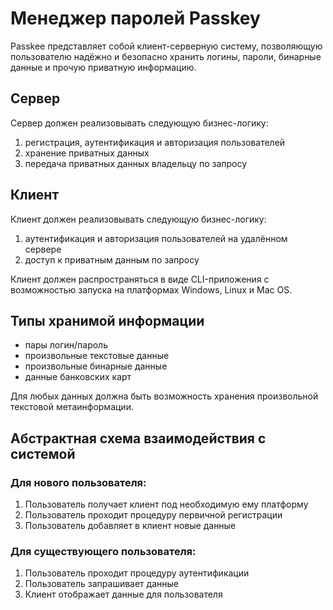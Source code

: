 # Менеджер паролей Passkey

Passkee представляет собой клиент-серверную систему, позволяющую пользователю надёжно и безопасно хранить логины, пароли, бинарные данные и прочую приватную информацию.

## Сервер

Сервер должен реализовывать следующую бизнес-логику:

1. регистрация, аутентификация и авторизация пользователей
2. хранение приватных данных
3. передача приватных данных владельцу по запросу

## Клиент

Клиент должен реализовывать следующую бизнес-логику:

1. аутентификация и авторизация пользователей на удалённом сервере
2. доступ к приватным данным по запросу

Клиент должен распространяться в виде CLI-приложения с возможностью запуска на платформах Windows, Linux и Mac OS.

## Типы хранимой информации

- пары логин/пароль
- произвольные текстовые данные
- произвольные бинарные данные
- данные банковских карт

Для любых данных должна быть возможность хранения произвольной текстовой метаинформации.

## Абстрактная схема взаимодействия с системой

### Для нового пользователя:

1. Пользователь получает клиент под необходимую ему платформу
2. Пользователь проходит процедуру первичной регистрации
3. Пользователь добавляет в клиент новые данные

### Для существующего пользователя:

1. Пользователь проходит процедуру аутентификации
2. Пользователь запрашивает данные
3. Клиент отображает данные для пользователя